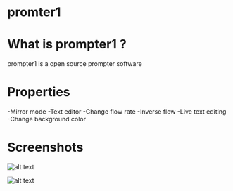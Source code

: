 # promter1

# What is prompter1 ?

prompter1 is a open source prompter software

# Properties

-Mirror mode
-Text editor
-Change flow rate
-Inverse flow
-Live text editing
-Change background color


# Screenshots

![alt text](https://lh3.googleusercontent.com/t1Gte1KU-z6hKWSzTIWkdSG5vbFW5xR3LKYDPvqGwReplpO6iDhVJN2hVAqOXQnSsZncTGYpsuT6CmmM6_WQHKb6x97s0PJXT6V1Qq0ecS8QJSmXeOwq_rCJTWQ18Q1ld4JFR60_ygMHppdqoJl6FMsR-B5iOS-vXfDCz9dwKewKEjY8z4aqSPKQDvHA_29PJBUen4_HeFJATtojz73USBg-1XcEYf50zGdAA7LVJyRQ2c_chWjx0WPbzqiEUOb_UWAOHl_K7tDj1AYtWVMWqGOvDDPcdkpa1CK9orMlt4MeW5fWc4V7oDf_fwOVCnMSWUf9kylRKmDiOZucqt14rydxJ9H-xWst1Df6st033cFZewS1y0tNN8Lbs27XtCWxla-GW9RfCd8MdGchLUJ0CVTfxTN_T1KdldSlANcBw7WFI5xkgSK_vXj0GVVTJ7JMOknP5y7QQ4cEMJF9Ml3Tu0_dpZjtCFX1KKi6OEHJQa7qEyoOpb1GK9TZ0m_Z4heIkc0xaMqIvJVppxLoimwsuNXtvo48QnYMkMU1wfCDs88BDZHaFE8RI27HFb-lyRlYUyU3zy6kPnRNsiTm8HA1UNsF4MsUPzQJN4h4-WnWg5hKlqOoGzZYaT0qnYlVZQmqG7d9_YXfii3MAFiLHyI_l2cV3nh3E6hUYSt2DYevjsP24TQe_qb7N1YcwBoR1QCkgjaMRrCkM0mWuLdV-g=w1919-h941-no)


![alt text](https://lh3.googleusercontent.com/4wIEUNpnsIdlmp5wxuKWCmG3OrSngkygUEcDh6sGslWqAs12CMm350nHJ1IDYx09O8QF-ro-g1oSyPxbsZjkduIqoY4EoPSHyvEsoEPA0P2MFEYf6w9vqWZuWmLl6Vv553jVJHCmPC0WMI3aBSNoqm5Hcwphjxb2bDJ-w6V8CkYcyW2ya4a3kFkEfVuZCeLoZDcQPyJbB0iRmTrAGSfIan5daFtWp8_nqQBCWaMJJPeXEw072mEP0dk-wSTOfDDgR4g7iFMgqwsUQGCRJ7FVa0talQORfWQhumr0oRQYpzex76THqhTPIfDradHjdQCKvNEol-YUgYtYF31lKqgAkE4TFxopwu2ml9_jOaTKsZ4t40L47fr_oV6DHY8j6MR4neyickNGoaTbDTyp8hSRrglVJfumTmPJc__Gcwuvyp1g4g42eTM2Olko0LYoZ6glrG6-ujzv9VANUqal-_ykFL3IoUDGzEJswdBp2sS4YL6w23rgEnkyIw-hDdvVcmiuU9SBkgzozDRT5sV7xtRkhX1dNPkVCw_d9Hdy0Qrrz3rIuw2dtDKqfJqydJD1FG1i_QvlYc9Rec0Wg1SYrWX1-wzMMHLOj5OlO-uab2NXp-6ORilHxZHpH4SNm6UIlR0mQcnodNW7c0B5-jYOXGrwkuxsIGVpdLm4AfEoz9kx1tW_Id8GetmShJ6sRbDXItoWt3Km-2pSmoQT3n5uOw=w1919-h944-no)
